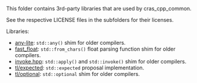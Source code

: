 This folder contains 3rd-party libraries that are used by cras_cpp_common.

See the respective LICENSE files in the subfolders for their licenses.

Libraries:

- [any-lite](any-lite): `std::any()` shim for older compilers.
- [fast_float](fast_float): `std::from_chars()` float parsing function shim for older compilers.
- [invoke.hpp](invoke.hpp): `std::apply()` and `std::invoke()` shim for older compilers.
- [tl/expected](tl): `std::expected` proposal implementation.
- [tl/optional](tl): `std::optional` shim for older compilers.